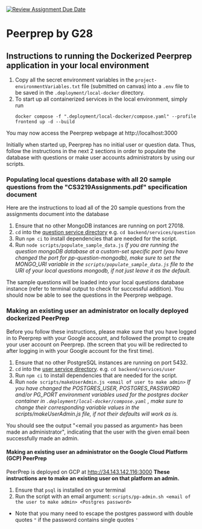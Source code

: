 [![Review Assignment Due Date](https://classroom.github.com/assets/deadline-readme-button-24ddc0f5d75046c5622901739e7c5dd533143b0c8e959d652212380cedb1ea36.svg)](https://classroom.github.com/a/6BOvYMwN)
# Peerprep by G28

## Instructions to running the Dockerized Peerprep application in your local environment

1. Copy all the secret environment variables in the `project-environmentVariables.txt` file (submitted on canvas) into a `.env` file to be saved in the `.deployment/local-docker` directory. 
2. To start up all containerized services in the local environment, simply run  
   ```
   docker compose -f ".deployment/local-docker/compose.yaml" --profile frontend up -d --build
   ```  

You may now access the Peerprep webpage at http://localhost:3000

Initially when started up, Peerprep has no initial user or question data. Thus, follow the instructions in the next 2 sections in order to populate the database with questions or make user accounts administrators by using our scripts.

### Populating local questions database with all 20 sample questions from the "CS3219Assignments.pdf" specification document

Here are the instructions to load all of the 20 sample questions from the assignments document into the database

1. Ensure that no other MongoDB instances are running on port 27018.
2. `cd` into the [question service directory](backend/services/question) e.g. `cd backend/services/question`
3. Run `npm ci` to install dependencies that are needed for the script.
4. Run `node scripts/populate_sample_data.js`
  *If you are running the question mongoDB database at a custom-set specific port (you have changed the port for pp-question-mongodb), make sure to set the MONGO_URI variable in the `scripts/populate_sample_data.js` file to the URI of your local questions mongodb, if not just leave it as the default.*

The sample questions will be loaded into your local questions database instance (refer to terminal output to check for successful addition). You should now be able to see the questions in the Peerprep webpage.

### Making an existing user an administrator on locally deployed dockerized PeerPrep

Before you follow these instructions, please make sure that you have logged in to Peerprep with your Google account, and followed the prompt to create your user account on Peerprep. (the screen that you will be redirected to after logging in with your Google account for the first time).

1. Ensure that no other PostgreSQL instances are running on port 5432.
2. `cd` into the [user service directory](backend/services/user). e.g. `cd backend/services/user`
3. Run `npm ci` to install dependencies that are needed for the script.
4. Run `node scripts/makeUserAdmin.js <email of user to make admin>`
  *If you have changed the POSTGRES_USER, POSTGRES_PASSWORD and/or PG_PORT environment variables used for the postgres docker container in `.deployment/local-docker/compose.yaml` , make sure to change their corresponding variable values in the scripts/makeUserAdmin.js file, if not their defaults will work as is.*

You should see the output "\<email you passed as argument\> has been made an administrator", indicating that the user with the given email been successfully made an admin.

#### Making an existing user an administrator on the Google Cloud Platform (GCP) PeerPrep
PeerPrep is deployed on GCP at http://34.143.142.116:3000 
**These instructions are to make an existing user on that platform an admin.**
1. Ensure that `psql` is installed on your terminal
2. Run the script with an email argument: `scripts/pp-admin.sh <email of the user to make admin> <Postgres password>`
- Note that you many need to escape the postgres password with double quotes `"` if the password contains single quotes `'` 

